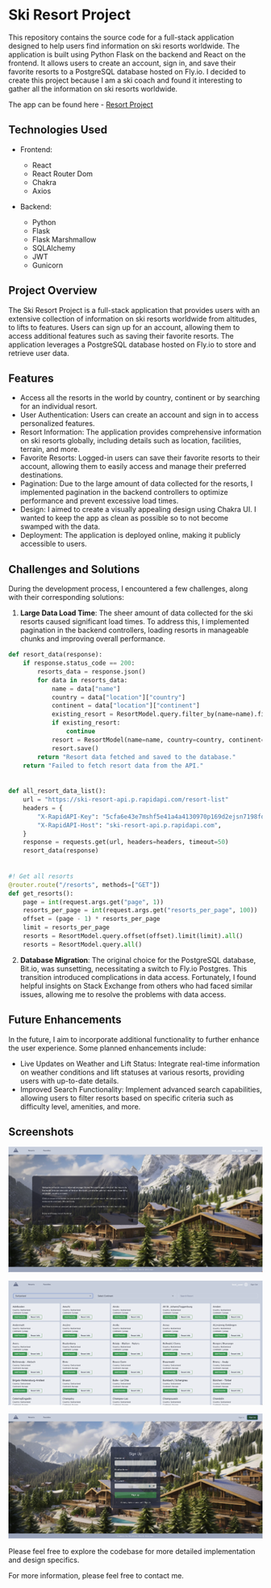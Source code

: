 # Ski Resort Project

This repository contains the source code for a full-stack application designed to help users find information on ski resorts worldwide. The application is built using Python Flask on the backend and React on the frontend. It allows users to create an account, sign in, and save their favorite resorts to a PostgreSQL database hosted on Fly.io. I decided to create this project because I am a ski coach and found it interesting to gather all the information on ski resorts worldwide.

The app can be found here - [Resort Project](https://resort-info-app.netlify.app/)

## Technologies Used
- Frontend:
  - React
  - React Router Dom
  - Chakra
  - Axios

- Backend:
  - Python
  - Flask
  - Flask Marshmallow
  - SQLAlchemy
  - JWT
  - Gunicorn

## Project Overview

The Ski Resort Project is a full-stack application that provides users with an extensive collection of information on ski resorts worldwide from altitudes, to lifts to features. Users can sign up for an account, allowing them to access additional features such as saving their favorite resorts. The application leverages a PostgreSQL database hosted on Fly.io to store and retrieve user data.

## Features

- Access all the resorts in the world by country, continent or by searching for an individual resort.
- User Authentication: Users can create an account and sign in to access personalized features.
- Resort Information: The application provides comprehensive information on ski resorts globally, including details such as location, facilities, terrain, and more.
- Favorite Resorts: Logged-in users can save their favorite resorts to their account, allowing them to easily access and manage their preferred destinations.
- Pagination: Due to the large amount of data collected for the resorts, I implemented pagination in the backend controllers to optimize performance and prevent excessive load times.
- Design: I aimed to create a visually appealing design using Chakra UI. I wanted to keep the app as clean as possible so to not become swamped with the data. 
- Deployment: The application is deployed online, making it publicly accessible to users.

## Challenges and Solutions

During the development process, I encountered a few challenges, along with their corresponding solutions:

1. **Large Data Load Time**: The sheer amount of data collected for the ski resorts caused significant load times. To address this, I implemented pagination in the backend controllers, loading resorts in manageable chunks and improving overall performance.

```python
def resort_data(response):
    if response.status_code == 200:
        resorts_data = response.json()
        for data in resorts_data:
            name = data["name"]
            country = data["location"]["country"]
            continent = data["location"]["continent"]
            existing_resort = ResortModel.query.filter_by(name=name).first()
            if existing_resort:
                continue
            resort = ResortModel(name=name, country=country, continent=continent)
            resort.save()
        return "Resort data fetched and saved to the database."
    return "Failed to fetch resort data from the API."


def all_resort_data_list():
    url = "https://ski-resort-api.p.rapidapi.com/resort-list"
    headers = {
        "X-RapidAPI-Key": "5cfa6e43e7mshf5e41a4a4130970p169d2ejsn7198fd4220d6",
        "X-RapidAPI-Host": "ski-resort-api.p.rapidapi.com",
    }
    response = requests.get(url, headers=headers, timeout=50)
    resort_data(response)


#! Get all resorts
@router.route("/resorts", methods=["GET"])
def get_resorts():
    page = int(request.args.get("page", 1))
    resorts_per_page = int(request.args.get("resorts_per_page", 100))
    offset = (page - 1) * resorts_per_page
    limit = resorts_per_page
    resorts = ResortModel.query.offset(offset).limit(limit).all()
    resorts = ResortModel.query.all()
```

2. **Database Migration**: The original choice for the PostgreSQL database, Bit.io, was sunsetting, necessitating a switch to Fly.io Postgres. This transition introduced complications in data access. Fortunately, I found helpful insights on Stack Exchange from others who had faced similar issues, allowing me to resolve the problems with data access.

## Future Enhancements

In the future, I aim to incorporate additional functionality to further enhance the user experience. Some planned enhancements include:

- Live Updates on Weather and Lift Status: Integrate real-time information on weather conditions and lift statuses at various resorts, providing users with up-to-date details.
- Improved Search Functionality: Implement advanced search capabilities, allowing users to filter resorts based on specific criteria such as difficulty level, amenities, and more.

## Screenshots

![screenshot]('../../resort-fe/src/assets/screenshot-1.png) 

![screenshot]('../../resort-fe/src/assets/screenshot-2.png) 

![screenshot]('../../resort-fe/src/assets/screenshot-3.png) 

Please feel free to explore the codebase for more detailed implementation and design specifics.

For more information, please feel free to contact me.
